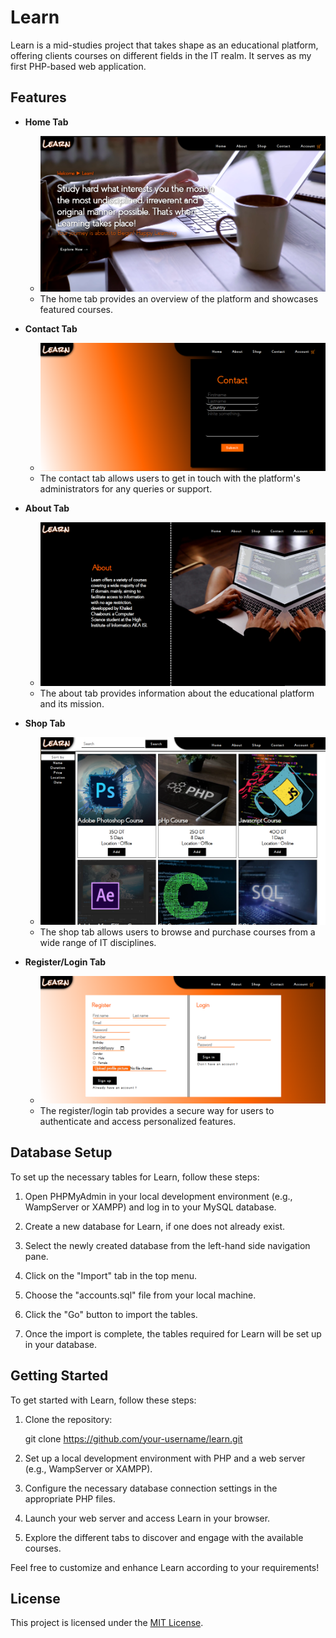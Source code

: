 # Learn

Learn is a mid-studies project that takes shape as an educational platform, offering clients courses on different fields in the IT realm. It serves as my first PHP-based web application.

## Features

- **Home Tab**
  - ![Home](images/screenshots/learn_home.png)
  - The home tab provides an overview of the platform and showcases featured courses.

- **Contact Tab**
  - ![Contact](images/screenshots/learn_contact.png)
  - The contact tab allows users to get in touch with the platform's administrators for any queries or support.

- **About Tab**
  - ![About](images/screenshots/learn_about.png)
  - The about tab provides information about the educational platform and its mission.

- **Shop Tab**
  - ![Shop](images/screenshots/learn_shop.png)
  - The shop tab allows users to browse and purchase courses from a wide range of IT disciplines.

- **Register/Login Tab**
  - ![Register/Login](images/screenshots/learn_register-login.png)
  - The register/login tab provides a secure way for users to authenticate and access personalized features.

## Database Setup

To set up the necessary tables for Learn, follow these steps:

1. Open PHPMyAdmin in your local development environment (e.g., WampServer or XAMPP) and log in to your MySQL database.

2. Create a new database for Learn, if one does not already exist.

3. Select the newly created database from the left-hand side navigation pane.

4. Click on the "Import" tab in the top menu.

5. Choose the "accounts.sql" file from your local machine.

6. Click the "Go" button to import the tables.

7. Once the import is complete, the tables required for Learn will be set up in your database.

## Getting Started

To get started with Learn, follow these steps:

1. Clone the repository:

   git clone https://github.com/your-username/learn.git

2. Set up a local development environment with PHP and a web server (e.g., WampServer or XAMPP).

3. Configure the necessary database connection settings in the appropriate PHP files.

4. Launch your web server and access Learn in your browser.

5. Explore the different tabs to discover and engage with the available courses.

Feel free to customize and enhance Learn according to your requirements!

## License

This project is licensed under the [MIT License](LICENSE).

